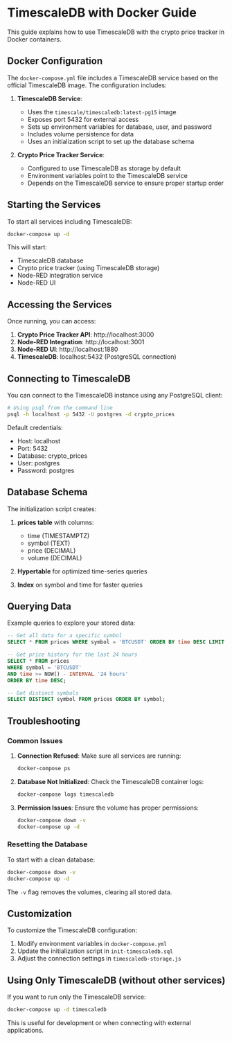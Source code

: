 # TimescaleDB with Docker Guide

This guide explains how to use TimescaleDB with the crypto price tracker in Docker containers.

## Docker Configuration

The `docker-compose.yml` file includes a TimescaleDB service based on the official TimescaleDB image. The configuration includes:

1. **TimescaleDB Service**:
   - Uses the `timescale/timescaledb:latest-pg15` image
   - Exposes port 5432 for external access
   - Sets up environment variables for database, user, and password
   - Includes volume persistence for data
   - Uses an initialization script to set up the database schema

2. **Crypto Price Tracker Service**:
   - Configured to use TimescaleDB as storage by default
   - Environment variables point to the TimescaleDB service
   - Depends on the TimescaleDB service to ensure proper startup order

## Starting the Services

To start all services including TimescaleDB:

```bash
docker-compose up -d
```

This will start:
- TimescaleDB database
- Crypto price tracker (using TimescaleDB storage)
- Node-RED integration service
- Node-RED UI

## Accessing the Services

Once running, you can access:

1. **Crypto Price Tracker API**: http://localhost:3000
2. **Node-RED Integration**: http://localhost:3001
3. **Node-RED UI**: http://localhost:1880
4. **TimescaleDB**: localhost:5432 (PostgreSQL connection)

## Connecting to TimescaleDB

You can connect to the TimescaleDB instance using any PostgreSQL client:

```bash
# Using psql from the command line
psql -h localhost -p 5432 -U postgres -d crypto_prices
```

Default credentials:
- Host: localhost
- Port: 5432
- Database: crypto_prices
- User: postgres
- Password: postgres

## Database Schema

The initialization script creates:

1. **prices table** with columns:
   - time (TIMESTAMPTZ)
   - symbol (TEXT)
   - price (DECIMAL)
   - volume (DECIMAL)

2. **Hypertable** for optimized time-series queries
3. **Index** on symbol and time for faster queries

## Querying Data

Example queries to explore your stored data:

```sql
-- Get all data for a specific symbol
SELECT * FROM prices WHERE symbol = 'BTCUSDT' ORDER BY time DESC LIMIT 10;

-- Get price history for the last 24 hours
SELECT * FROM prices 
WHERE symbol = 'BTCUSDT' 
AND time >= NOW() - INTERVAL '24 hours'
ORDER BY time DESC;

-- Get distinct symbols
SELECT DISTINCT symbol FROM prices ORDER BY symbol;
```

## Troubleshooting

### Common Issues

1. **Connection Refused**: Make sure all services are running:
   ```bash
   docker-compose ps
   ```

2. **Database Not Initialized**: Check the TimescaleDB container logs:
   ```bash
   docker-compose logs timescaledb
   ```

3. **Permission Issues**: Ensure the volume has proper permissions:
   ```bash
   docker-compose down -v
   docker-compose up -d
   ```

### Resetting the Database

To start with a clean database:

```bash
docker-compose down -v
docker-compose up -d
```

The `-v` flag removes the volumes, clearing all stored data.

## Customization

To customize the TimescaleDB configuration:

1. Modify environment variables in `docker-compose.yml`
2. Update the initialization script in `init-timescaledb.sql`
3. Adjust the connection settings in `timescaledb-storage.js`

## Using Only TimescaleDB (without other services)

If you want to run only the TimescaleDB service:

```bash
docker-compose up -d timescaledb
```

This is useful for development or when connecting with external applications.
